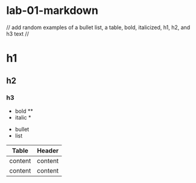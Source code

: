 # lab-01-markdown
//  add random examples of a bullet list, a table, bold, italicized, h1, h2, and h3 text //

# h1
## h2
### h3

* bold **
* italic *

- bullet
- list

| Table | Header |
| ----- | ------ |
| content | content |
| content | content |